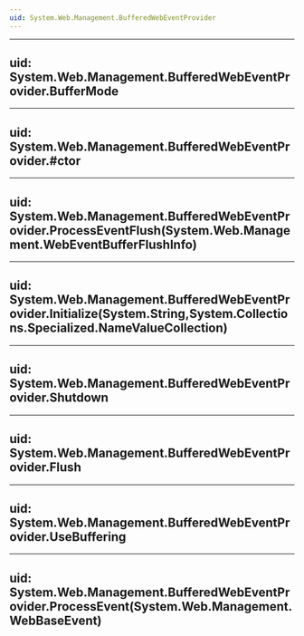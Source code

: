 ```yaml
---
uid: System.Web.Management.BufferedWebEventProvider
---
```


---
uid: System.Web.Management.BufferedWebEventProvider.BufferMode
---

---
uid: System.Web.Management.BufferedWebEventProvider.#ctor
---

---
uid: System.Web.Management.BufferedWebEventProvider.ProcessEventFlush(System.Web.Management.WebEventBufferFlushInfo)
---

---
uid: System.Web.Management.BufferedWebEventProvider.Initialize(System.String,System.Collections.Specialized.NameValueCollection)
---

---
uid: System.Web.Management.BufferedWebEventProvider.Shutdown
---

---
uid: System.Web.Management.BufferedWebEventProvider.Flush
---

---
uid: System.Web.Management.BufferedWebEventProvider.UseBuffering
---

---
uid: System.Web.Management.BufferedWebEventProvider.ProcessEvent(System.Web.Management.WebBaseEvent)
---
